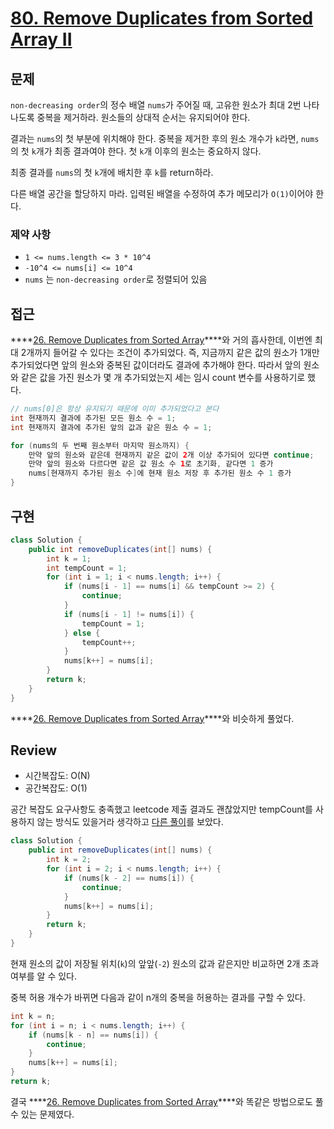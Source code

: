 # **[80. Remove Duplicates from Sorted Array II](https://leetcode.com/problems/remove-duplicates-from-sorted-array-ii/)**

## 문제

`non-decreasing order`의 정수 배열 `nums`가 주어질 때, 고유한 원소가 최대 2번 나타나도록 중복을 제거하라. 원소들의 상대적 순서는 유지되어야 한다.

결과는 `nums`의 첫 부분에 위치해야 한다. 중복을 제거한 후의 원소 개수가 `k`라면, `nums`의 첫 `k`개가 최종 결과여야 한다. 첫 `k`개 이후의 원소는 중요하지 않다.

최종 결과를 `nums`의 첫 `k`개에 배치한 후 `k`를 return하라.

다른 배열 공간을 할당하지 마라. 입력된 배열을 수정하여 추가 메모리가 `O(1)`이어야 한다.

### 제약 사항

- `1 <= nums.length <= 3 * 10^4`
- `-10^4 <= nums[i] <= 10^4`
- `nums` 는 `non-decreasing order`로 정렬되어 있음

## 접근

****[26. Remove Duplicates from Sorted Array](https://github.com/YJGwon/leetcode-top-interview-150/tree/main/0026-remove-duplicates-from-sorted-array)****와 거의 흡사한데, 이번엔 최대 2개까지 들어갈 수 있다는 조건이 추가되었다. 즉, 지금까지 같은 값의 원소가 1개만 추가되었다면 앞의 원소와 중복된 값이더라도 결과에 추가해야 한다. 따라서 앞의 원소와 같은 값을 가진 원소가 몇 개 추가되었는지 세는 임시 count 변수를 사용하기로 했다.

```java
// nums[0]은 항상 유지되기 때문에 이미 추가되었다고 본다
int 현재까지 결과에 추가된 모든 원소 수 = 1;
int 현재까지 결과에 추가된 앞의 값과 같은 원소 수 = 1;

for (nums의 두 번째 원소부터 마지막 원소까지) {
	만약 앞의 원소와 같은데 현재까지 같은 값이 2개 이상 추가되어 있다면 continue;
	만약 앞의 원소와 다르다면 같은 값 원소 수 1로 초기화, 같다면 1 증가
	nums[현재까지 추가된 원소 수]에 현재 원소 저장 후 추가된 원소 수 1 증가
}
```

## 구현

```java
class Solution {
    public int removeDuplicates(int[] nums) {
        int k = 1;
        int tempCount = 1;
        for (int i = 1; i < nums.length; i++) {
            if (nums[i - 1] == nums[i] && tempCount >= 2) {
                continue;
            }
            if (nums[i - 1] != nums[i]) {
                tempCount = 1;
            } else {
                tempCount++;
            }
            nums[k++] = nums[i];
        }
        return k;
    }
}
```

****[26. Remove Duplicates from Sorted Array](https://github.com/YJGwon/leetcode-top-interview-150/tree/main/0026-remove-duplicates-from-sorted-array)****와 비슷하게 풀었다.

## Review

- 시간복잡도: O(N)
- 공간복잡도: O(1)

공간 복잡도 요구사항도 충족했고 leetcode 제출 결과도 괜찮았지만 tempCount를 사용하지 않는 방식도 있을거라 생각하고 [다른 풀이](https://leetcode.com/problems/remove-duplicates-from-sorted-array-ii/solutions/3921824/simple-easy-100-beats-java-solution/?envType=study-plan-v2&envId=top-interview-150)를 보았다.

```java
class Solution {
    public int removeDuplicates(int[] nums) {
        int k = 2;
        for (int i = 2; i < nums.length; i++) {
            if (nums[k - 2] == nums[i]) {
                continue;
            }
            nums[k++] = nums[i];
        }
        return k;
    }
}
```

현재 원소의 값이 저장될 위치(`k`)의 앞앞(`-2`) 원소의 값과 같은지만 비교하면 2개 초과 여부를 알 수 있다. 

중복 허용 개수가 바뀌면 다음과 같이 n개의 중복을 허용하는 결과를 구할 수 있다.

```java
int k = n;
for (int i = n; i < nums.length; i++) {
    if (nums[k - n] == nums[i]) {
        continue;
    }
    nums[k++] = nums[i];
}
return k;
```

결국 ****[26. Remove Duplicates from Sorted Array](https://github.com/YJGwon/leetcode-top-interview-150/tree/main/0026-remove-duplicates-from-sorted-array)****와 똑같은 방법으로도 풀 수 있는 문제였다.
